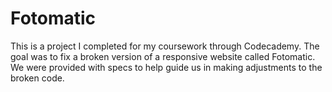 # Fotomatic

This is a project I completed for my coursework through Codecademy. The goal was to fix a broken version of a responsive website called Fotomatic. We were provided with specs to help guide us in making adjustments to the broken code.
